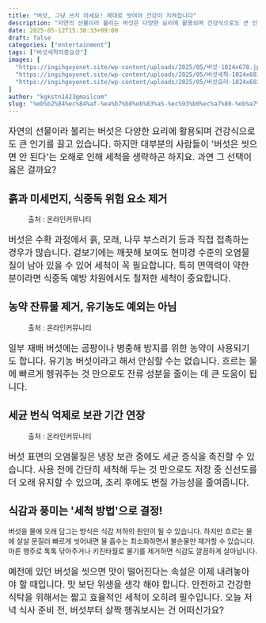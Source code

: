 ```yaml
---
title: "버섯, 그냥 쓰지 마세요! 제대로 씻어야 건강이 지켜집니다"
description: "자연의 선물이라 불리는 버섯은 다양한 요리에 활용되며 건강식으로도 큰 인기를 끌고 있습니다. 하지만 대부분의 사람들이 '버섯은 씻으면 안 된다'는 오해로 인해 세척을 생략하곤 하지요. 과연 그 선택이 옳은 걸까요?"
date: 2025-05-12T15:38:33+09:00
draft: false
categories: ["entertainment"]
tags: ["버섯세척의중요성"]
images: [
  "https://ingihgoyonet.site/wp-content/uploads/2025/05/버섯-1024x678.jpg"
  "https://ingihgoyonet.site/wp-content/uploads/2025/05/버섯세척-1024x683.jpg"
  "https://ingihgoyonet.site/wp-content/uploads/2025/05/버섯요리-1024x683.jpg"
]
author: "kgkstn1423gmailcom"
slug: "%eb%b2%84%ec%84%af-%ea%b7%b8%eb%83%a5-%ec%93%b0%ec%a7%80-%eb%a7%88%ec%84%b8%ec%9a%94-%ec%a0%9c%eb%8c%80%eb%a1%9c-%ec%94%bb%ec%96%b4%ec%95%bc-%ea%b1%b4%ea%b0%95%ec%9d%b4-%ec%a7%80%ec%bc%9c%ec%a7%91"
---
```


<p style="font-size:18px">자연의 선물이라 불리는 버섯은 다양한 요리에 활용되며 건강식으로도 큰 인기를 끌고 있습니다. 하지만 대부분의 사람들이 '버섯은 씻으면 안 된다'는 오해로 인해 세척을 생략하곤 하지요. 과연 그 선택이 옳은 걸까요?</p> <h2 >흙과 미세먼지, 식중독 위험 요소 제거</h2> <figure ><img src="https://ingihgoyonet.site/wp-content/uploads/2025/05/버섯-1024x678.jpg" alt="" style="aspect-ratio:16/9;object-fit:cover"/><figcaption >출처 : 온라인커뮤니티</figcaption></figure> <p style="font-size:18px">버섯은 수확 과정에서 흙, 모래, 나무 부스러기 등과 직접 접촉하는 경우가 많습니다. 겉보기에는 깨끗해 보여도 현미경 수준의 오염물질이 남아 있을 수 있어 세척이 꼭 필요합니다. 특히 면역력이 약한 분이라면 식중독 예방 차원에서도 철저한 세척이 중요합니다.</p> <h2 >농약 잔류물 제거, 유기농도 예외는 아님</h2> <figure ><img src="https://ingihgoyonet.site/wp-content/uploads/2025/05/버섯세척-1024x683.jpg" alt="" style="aspect-ratio:16/9;object-fit:cover"/><figcaption >출처 : 온라인커뮤니티</figcaption></figure> <p style="font-size:18px">일부 재배 버섯에는 곰팡이나 병충해 방지를 위한 농약이 사용되기도 합니다. 유기농 버섯이라고 해서 안심할 수는 없습니다. 흐르는 물에 빠르게 헹궈주는 것 만으로도 잔류 성분을 줄이는 데 큰 도움이 됩니다.</p> <h2 >세균 번식 억제로 보관 기간 연장</h2> <figure ><img src="https://ingihgoyonet.site/wp-content/uploads/2025/05/버섯요리-1024x683.jpg" alt="" style="aspect-ratio:16/9;object-fit:cover"/><figcaption >출처 : 온라인커뮤니티</figcaption></figure> <p style="font-size:18px">버섯 표면의 오염물질은 냉장 보관 중에도 세균 증식을 촉진할 수 있습니다. 사용 전에 간단히 세척해 두는 것 만으로도 저장 중 신선도를 더 오래 유지할 수 있으며, 조리 후에도 변질 가능성을 줄여줍니다.</p> <h2 >식감과 풍미는 '세척 방법'으로 결정!</h2> <p>버섯을 물에 오래 담그는 방식은 식감 저하의 원인이 될 수 있습니다. 하지만 흐르는 물에 살살 문질러 빠르게 씻어내면 물 흡수는 최소화하면서 불순물만 제거할 수 있습니다. 마른 행주로 톡톡 닦아주거나 키친타월로 물기를 제거하면 식감도 깔끔하게 살아납니다.</p> <p style="font-size:18px">예전에 있던 버섯을 씻으면 맛이 떨어진다는 속설은 이제 내려놓아야 할 때입니다. 맛 보단 위생을 생각 해야 합니다. 안전하고 건강한 식탁을 위해서는 짧고 효율적인 세척이 오히려 필수입니다. 오늘 저녁 식사 준비 전, 버섯부터 살짝 헹궈보시는 건 어떠신가요?</p>